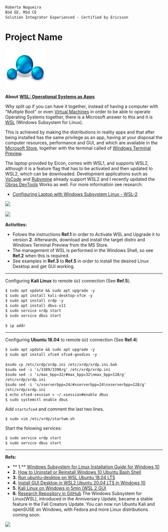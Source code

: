```
Roberto Nogueira  
BSd EE, MSd CE
Solution Integrator Experienced - Certified by Ericsson
```
# Project Name

![project image](images/project.png)

**About**
**[WSL: Operational Systems as Apps](https://enogrob.medium.com/wsl-linux-operating-systems-as-apps-b4a490690a9f)**

Why split up if you can have it together, instead of having a computer with "Multiple Boot" or even [Virtual Machines](https://en.wikipedia.org/wiki/Virtual_machine) in order to be able to operate Operating Systems together, there is a Microsoft answer to this and it is [WSL](https://en.wikipedia.org/wiki/Windows_Subsystem_for_Linux) (Windows Subsystem for Linux). 

This is achieved by making the distributions in reality apps and that after being installed has the same privilege as an app, having at your disposal the computer resources, performance and GUI, and which are available in the [Microsoft Store](https://en.wikipedia.org/wiki/Microsoft_Store), together with the terminal called of [Windows Terminal Preview](https://en.wikipedia.org/wiki/Windows_Terminal).

The laptop provided by Eicon, comes with WSL1, and supports WSL2, although it is a feature flag that has to be activated and then updated to WSL2, which can be downloaded. Development applications such as [VsCode](https://code.visualstudio.com/) and [Rubymine](https://www.jetbrains.com/ruby/) already support WSL2 and I recently updated the [Obras DevTools](https://github.com/enogrob/research-obras-devtools) Works as well. For more information see research:

* [Configuring Laptop with Windows Subsystem Linux - WSL-2](https://trello.com/c/5QSr6Os3/2336-configuring-laptop-with-windows-subsystem-linux-wsl-2)

![](https://trello-attachments.s3.amazonaws.com/5e73d80ec3e291163d4cc462/60642cb859826131a6f908fd/06ceabdf4ae691b11647491c57613bb0/File_000.jpeg)

![](https://trello-attachments.s3.amazonaws.com/5e73d80ec3e291163d4cc462/60642cb859826131a6f908fd/0eb72599d114dac88e40ff413f688225/screenshot_597.png)

**Activities:**

* Folows the instructions **Ref.1** in order to Activate WSL and Upgrade it to version **2**. Afterwards, download and install the target distro and Windows Terminal Preview from the MS Store.
* The management of WSL is performed in the Windows Shell, so see **Ref.2** when this is required.
* See examples in **Ref.3** to **Ref.5** in order to install the desired Linux Desktop and get GUI working.

---

Configuring  **Kali Linux** to remote `GUI`  connection (See **Ref.5**).

```
$ sudo apt update && sudo apt upgrade -y
$ sudo apt install kali-desktop-xfce -y
$ sudo apt install xrdp -y
$ sudo apt install dbus-x11
$ sudo service xrdp start
$ sudo service dbus start

$ ip addr
```
---

Configuring  **Ubuntu 18.04** to remote `GUI`  connection (See **Ref.4**)

```
$ sudo apt update && sudo apt upgrade -y
$ sudo apt install xfce4 xfce4-goodies -y

$sudo cp /etc/xrdp/xrdp.ini /etc/xrdp/xrdp.ini.bak
$sudo sed -i 's/3389/3390/g' /etc/xrdp/xrdp.ini
$sudo sed -i 's/max_bpp=32/#max_bpp=32\nmax_bpp=128/g' /etc/xrdp/xrdp.ini
$sudo sed -i 's/xserverbpp=24/#xserverbpp=24\nxserverbpp=128/g' /etc/xrdp/xrdp.ini
$ echo xfce4-session > ~/.xsession#enable dbus
$ sudo systemctl enable dbus
```

Add `startxfce4` and comment the last two lines.

```
$ sudo vim /etc/xrdp/startwm.sh
```

Start the folowing services:

```
$ sudo service xrdp start
$ sudo service dbus start
```


---

**Refs:**

* ** 1.** [Windows Subsystem for Linux Installation Guide for Windows 10](https://docs.microsoft.com/en-us/windows/wsl/install-win10)
* **2.** [How to Uninstall or Reinstall Windows 10 Ubuntu Bash Shell](https://www.howtogeek.com/249966/how-to-install-and-use-the-linux-bash-shell-on-windows-10/)
* **3.** [Run ubuntu-desktop on WSL Ubuntu 18.04 LTS](https://askubuntu.com/questions/1162808/run-ubuntu-desktop-on-wsl-ubuntu-18-04-lts)
* **4.** [Install GUI Desktop in WSL2 Ubuntu 20.04 LTS in Windows 10](https://harshityadav95.medium.com/install-gui-desktop-in-wsl2-ubuntu-20-04-lts-in-windows-10-ae0d8d9e4459)
* **5.** [Kali Linux on Windows in 5min (WSL 2 GUI](https://www.youtube.com/watch?v=AfVH54edAHU)
* **6.** [Research Repository in GitHub](https://github.com/enogrob/research-configuring-laptop-with-windows-subsystem-linux-wsl-2)
The Windows Subsystem for Linux(WSL), introduced in the Anniversary Update, became a stable feature in the Fall Creators Update. You can now run Ubuntu Kali and openSUSE on Windows, with Fedora and more Linux distributions coming soon.

![](https://trello-attachments.s3.amazonaws.com/5e73d80ec3e291163d4cc462/60642cb859826131a6f908fd/3ec47e0321169049ffb76332bad56541/File_000.jpeg)

